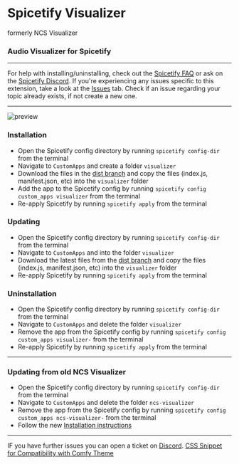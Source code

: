 # Spicetify Visualizer
formerly NCS Visualizer

### Audio Visualizer for Spicetify

---

For help with installing/uninstalling, check out the [Spicetify FAQ](https://spicetify.app/docs/faq) or ask on the [Spicetify Discord](https://discord.gg/VnevqPp2Rr).
If you're experiencing any issues specific to this extension, take a look at the [Issues](https://github.com/Konsl/spicetify-visualizer/issues) tab.
Check if an issue regarding your topic already exists, if not create a new one.

---

![preview](resources/screenshot.png)

### Installation
* Open the Spicetify config directory by running `spicetify config-dir` from the terminal
* Navigate to `CustomApps` and create a folder `visualizer`
* Download the files in the [dist branch](https://github.com/Konsl/spicetify-visualizer/archive/refs/heads/dist.zip) and copy the files (index.js, manifest.json, etc) into the `visualizer` folder
* Add the app to the Spicetify config by running `spicetify config custom_apps visualizer` from the terminal
* Re-apply Spicetify by running `spicetify apply` from the terminal

### Updating
* Open the Spicetify config directory by running `spicetify config-dir` from the terminal
* Navigate to `CustomApps` and into the folder `visualizer`
* Download the latest files from the [dist branch](https://github.com/Konsl/spicetify-visualizer/archive/refs/heads/dist.zip) and copy the files (index.js, manifest.json, etc) into the `visualizer` folder
* Re-apply Spicetify by running `spicetify apply` from the terminal

### Uninstallation
* Open the Spicetify config directory by running `spicetify config-dir` from the terminal
* Navigate to `CustomApps` and delete the folder `visualizer`
* Remove the app from the Spicetify config by running `spicetify config custom_apps visualizer-` from the terminal
* Re-apply Spicetify by running `spicetify apply` from the terminal

---

### Updating from old NCS Visualizer
* Open the Spicetify config directory by running `spicetify config-dir` from the terminal
* Navigate to `CustomApps` and delete the folder `ncs-visualizer`
* Remove the app from the Spicetify config by running `spicetify config custom_apps ncs-visualizer-` from the terminal
* Follow the new [Installation instructions](#installation)

---


IF you have further issues you can open a ticket on [Discord](https://discord.gg/appzM48wXG).
[CSS Snippet for Compatibility with Comfy Theme](https://github.com/Konsl/spicetify-visualizer/issues/21#issuecomment-2050515422)
